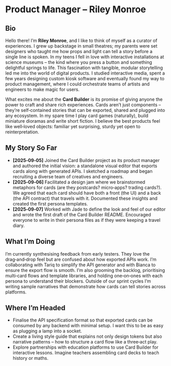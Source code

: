 # Product Manager – Riley Monroe

## Bio

Hello there!  I’m **Riley Monroe**, and I like to think of myself as a curator of experiences.  I grew up backstage in small theatres; my parents were set designers who taught me how props and light can tell a story before a single line is spoken.  In my teens I fell in love with interactive installations at science museums – the kind where you press a button and something delightful springs to life.  This fascination with tangible, modular storytelling led me into the world of digital products.  I studied interactive media, spent a few years designing custom kiosk software and eventually found my way to product management, where I could orchestrate teams of artists and engineers to make magic for users.

What excites me about the **Card Builder** is its promise of giving anyone the power to craft and share rich experiences.  Cards aren’t just components – they’re self‑contained stories that can be exported, shared and plugged into any ecosystem.  In my spare time I play card games (naturally), build miniature dioramas and write short fiction.  I believe the best products feel like well‑loved objects: familiar yet surprising, sturdy yet open to reinterpretation.

## My Story So Far

- **[2025‑09‑05]** Joined the Card Builder project as its product manager and authored the initial vision: a standalone visual editor that exports cards along with generated APIs.  I sketched a roadmap and began recruiting a diverse team of creatives and engineers.
- **[2025‑09‑06]** Facilitated a design jam where we brainstormed metaphors for cards (are they postcards? micro‑apps? trading cards?).  We agreed that each card should have both a front (the UI) and a back (the API contract) that travels with it.  Documented these insights and created the first persona templates.
- **[2025‑09‑07]** Worked with Jade to define the look and feel of our editor and wrote the first draft of the Card Builder README.  Encouraged everyone to write in their persona files as if they were keeping a travel diary.

## What I’m Doing

I’m currently synthesising feedback from early testers.  They love the drag‑and‑drop feel but are confused about how exported APIs work.  I’m collaborating with Tariq to simplify the API generator and with Bianca to ensure the export flow is smooth.  I’m also grooming the backlog, prioritising multi‑card flows and template libraries, and holding one‑on‑ones with each persona to understand their blockers.  Outside of our sprint cycles I’m writing sample narratives that demonstrate how cards can tell stories across platforms.

## Where I’m Headed

- Finalise the API specification format so that exported cards can be consumed by any backend with minimal setup.  I want this to be as easy as plugging a lamp into a socket.
- Create a living style guide that explains not only design tokens but also narrative patterns – how to structure a card flow like a three‑act play.
- Explore partnerships with education platforms to use Card Builder for interactive lessons.  Imagine teachers assembling card decks to teach history or maths.